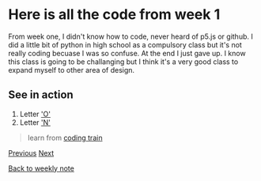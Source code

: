 # Here is all the code from week 1
From week one, I didn't know how to code, never heard of p5.js or github. I did a little bit of python in high school as a compulsory class but it's not really coding becuase I was so confuse. At the end I just gave up. I know this class is going to be challanging but I think it's a very good class to expand myself to other area of design.  

## See in action
1. Letter ['O']()
2. Letter ['N']()

> learn from [coding train]()


[Previous]()                                                                                  [Next]()

[Back to weekly note]()                                                                                 

